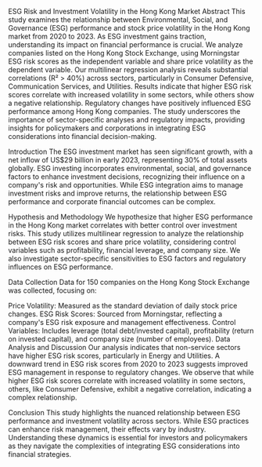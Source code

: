 ESG Risk and Investment Volatility in the Hong Kong Market
Abstract
This study examines the relationship between Environmental, Social, and Governance (ESG) performance and stock price volatility in the Hong Kong market from 2020 to 2023. As ESG investment gains traction, understanding its impact on financial performance is crucial. We analyze companies listed on the Hong Kong Stock Exchange, using Morningstar ESG risk scores as the independent variable and share price volatility as the dependent variable. Our multilinear regression analysis reveals substantial correlations (R² > 40%) across sectors, particularly in Consumer Defensive, Communication Services, and Utilities. Results indicate that higher ESG risk scores correlate with increased volatility in some sectors, while others show a negative relationship. Regulatory changes have positively influenced ESG performance among Hong Kong companies. The study underscores the importance of sector-specific analyses and regulatory impacts, providing insights for policymakers and corporations in integrating ESG considerations into financial decision-making.

Introduction
The ESG investment market has seen significant growth, with a net inflow of US$29 billion in early 2023, representing 30% of total assets globally. ESG investing incorporates environmental, social, and governance factors to enhance investment decisions, recognizing their influence on a company's risk and opportunities. While ESG integration aims to manage investment risks and improve returns, the relationship between ESG performance and corporate financial outcomes can be complex.

Hypothesis and Methodology
We hypothesize that higher ESG performance in the Hong Kong market correlates with better control over investment risks. This study utilizes multilinear regression to analyze the relationship between ESG risk scores and share price volatility, considering control variables such as profitability, financial leverage, and company size. We also investigate sector-specific sensitivities to ESG factors and regulatory influences on ESG performance.

Data Collection
Data for 150 companies on the Hong Kong Stock Exchange was collected, focusing on:

Price Volatility: Measured as the standard deviation of daily stock price changes.
ESG Risk Scores: Sourced from Morningstar, reflecting a company's ESG risk exposure and management effectiveness.
Control Variables: Includes leverage (total debt/invested capital), profitability (return on invested capital), and company size (number of employees).
Data Analysis and Discussion
Our analysis indicates that non-service sectors have higher ESG risk scores, particularly in Energy and Utilities. A downward trend in ESG risk scores from 2020 to 2023 suggests improved ESG management in response to regulatory changes. We observe that while higher ESG risk scores correlate with increased volatility in some sectors, others, like Consumer Defensive, exhibit a negative correlation, indicating a complex relationship.

Conclusion
This study highlights the nuanced relationship between ESG performance and investment volatility across sectors. While ESG practices can enhance risk management, their effects vary by industry. Understanding these dynamics is essential for investors and policymakers as they navigate the complexities of integrating ESG considerations into financial strategies.
